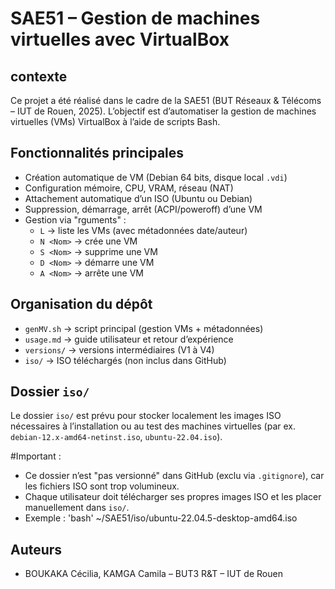 # SAE51 – Gestion de machines virtuelles avec VirtualBox

## contexte
Ce projet a été réalisé dans le cadre de la SAE51 (BUT Réseaux & Télécoms – IUT de Rouen, 2025). 
L’objectif est d’automatiser la gestion de machines virtuelles (VMs) VirtualBox à l’aide de scripts Bash.

## Fonctionnalités principales
- Création automatique de VM (Debian 64 bits, disque local `.vdi`)
- Configuration mémoire, CPU, VRAM, réseau (NAT)
- Attachement automatique d’un ISO (Ubuntu ou Debian)
- Suppression, démarrage, arrêt (ACPI/poweroff) d’une VM
- Gestion via  "rguments" : 
  - `L` → liste les VMs (avec métadonnées date/auteur) 
  - `N <Nom>` → crée une VM 
  - `S <Nom>` → supprime une VM 
  - `D <Nom>` → démarre une VM 
  - `A <Nom>` → arrête une VM 

## Organisation du dépôt
- `genMV.sh` → script principal (gestion VMs + métadonnées)
- `usage.md` → guide utilisateur et retour d’expérience
- `versions/` → versions intermédiaires (V1 à V4)
- `iso/` → ISO téléchargés (non inclus dans GitHub)

## Dossier `iso/`

Le dossier `iso/` est prévu pour stocker localement les images ISO nécessaires à l’installation
ou au test des machines virtuelles (par ex. `debian-12.x-amd64-netinst.iso`, `ubuntu-22.04.iso`).

#Important :
- Ce dossier n’est "pas versionné" dans GitHub (exclu via `.gitignore`), car les fichiers ISO sont trop volumineux. 
- Chaque utilisateur doit télécharger ses propres images ISO et les placer manuellement dans `iso/`. 
- Exemple : 
  'bash'
  ~/SAE51/iso/ubuntu-22.04.5-desktop-amd64.iso


## Auteurs
- BOUKAKA Cécilia, KAMGA Camila – BUT3 R&T – IUT de Rouen 


